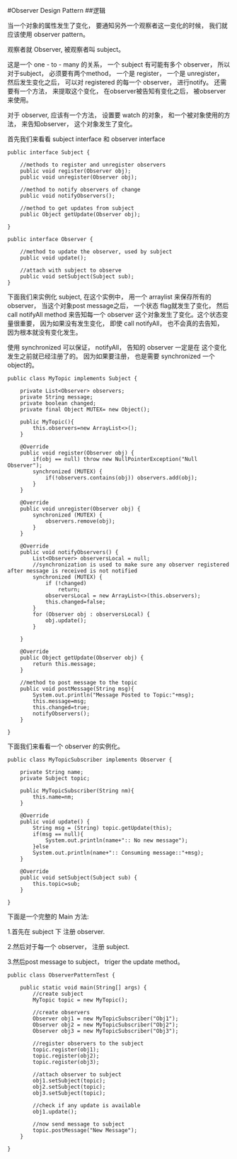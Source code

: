 #Observer Design Pattern
##逻辑

当一个对象的属性发生了变化， 要通知另外一个观察者这一变化的时候， 我们就应该使用 observer pattern。

观察者就 Observer, 被观察者叫 subject。

这是一个 one - to - many 的关系， 一个 subject 有可能有多个 observer， 所以对于subject， 必须要有两个method， 一个是 register， 一个是 unregister， 然后发生变化之后， 可以对 registered 的每一个 observer， 进行notify。 还需要有一个方法， 来提取这个变化， 在observer被告知有变化之后， 被observer来使用。

对于 observer, 应该有一个方法， 设置要 watch 的对象， 和一个被对象使用的方法， 来告知observer， 这个对象发生了变化。

首先我们来看看 subject interface 和 observer interface

```
public interface Subject {

	//methods to register and unregister observers
	public void register(Observer obj);
	public void unregister(Observer obj);
	
	//method to notify observers of change
	public void notifyObservers();
	
	//method to get updates from subject
	public Object getUpdate(Observer obj);
	
}

public interface Observer {
	
	//method to update the observer, used by subject
	public void update();
	
	//attach with subject to observe
	public void setSubject(Subject sub);
}

```

下面我们来实例化 subject, 在这个实例中， 用一个 arraylist 来保存所有的 observer， 当这个对象post message之后， 一个状态 flag就发生了变化， 然后 call notifyAll method 来告知每一个 observer 这个对象发生了变化。这个状态变量很重要， 因为如果没有发生变化， 即使 call notifyAll， 也不会真的去告知， 因为根本就没有变化发生。

使用 synchronized 可以保证， notifyAll， 告知的 observer 一定是在 这个变化发生之前就已经注册了的。 因为如果要注册， 也是需要 synchronized 一个object的。

```
public class MyTopic implements Subject {

	private List<Observer> observers;
	private String message;
	private boolean changed;
	private final Object MUTEX= new Object();
	
	public MyTopic(){
		this.observers=new ArrayList<>();
	}
	
	@Override
	public void register(Observer obj) {
		if(obj == null) throw new NullPointerException("Null Observer");
		synchronized (MUTEX) {
			if(!observers.contains(obj)) observers.add(obj);
		}
	}

	@Override
	public void unregister(Observer obj) {
		synchronized (MUTEX) {
			observers.remove(obj);
		}
	}

	@Override
	public void notifyObservers() {
		List<Observer> observersLocal = null;
		//synchronization is used to make sure any observer registered after message is received is not notified
		synchronized (MUTEX) {
			if (!changed)
				return;
			observersLocal = new ArrayList<>(this.observers);
			this.changed=false;
		}
		for (Observer obj : observersLocal) {
			obj.update();
		}

	}

	@Override
	public Object getUpdate(Observer obj) {
		return this.message;
	}
	
	//method to post message to the topic
	public void postMessage(String msg){
		System.out.println("Message Posted to Topic:"+msg);
		this.message=msg;
		this.changed=true;
		notifyObservers();
	}

}
```

下面我们来看看一个 observer 的实例化。

```
public class MyTopicSubscriber implements Observer {
	
	private String name;
	private Subject topic;
	
	public MyTopicSubscriber(String nm){
		this.name=nm;
	}
	
	@Override
	public void update() {
		String msg = (String) topic.getUpdate(this);
		if(msg == null){
			System.out.println(name+":: No new message");
		}else
		System.out.println(name+":: Consuming message::"+msg);
	}

	@Override
	public void setSubject(Subject sub) {
		this.topic=sub;
	}

}
```

下面是一个完整的 Main 方法:

1.首先在 subject 下 注册 observer.

2.然后对于每一个 observer， 注册 subject.

3.然后post message to subject， triger the update method。
  

```
public class ObserverPatternTest {

	public static void main(String[] args) {
		//create subject
		MyTopic topic = new MyTopic();
		
		//create observers
		Observer obj1 = new MyTopicSubscriber("Obj1");
		Observer obj2 = new MyTopicSubscriber("Obj2");
		Observer obj3 = new MyTopicSubscriber("Obj3");
		
		//register observers to the subject
		topic.register(obj1);
		topic.register(obj2);
		topic.register(obj3);
		
		//attach observer to subject
		obj1.setSubject(topic);
		obj2.setSubject(topic);
		obj3.setSubject(topic);
		
		//check if any update is available
		obj1.update();
		
		//now send message to subject
		topic.postMessage("New Message");
	}

}
```
